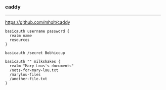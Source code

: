 ### caddy
--- 
https://github.com/mholt/caddy

```
basicauth username password {
  realm name
  resources
}

basicauth /secret Bobhiccup

basicauth "" milkshakes {
  realm "Mary Lous's documents"
  /nots-for-mary-lou.txt
  /marylou-files
  /another-file.txt
}
```

```
```

```
```
